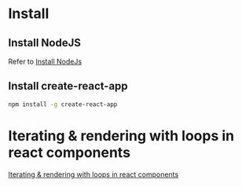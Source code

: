 <!-- TITLE: Reactjs -->

# Install
## Install NodeJS

Refer to  [Install NodeJs](/javascript/nodejs#install) 

## Install create-react-app
```sh
npm install -g create-react-app
```
# Iterating & rendering with loops in react components 
[Iterating & rendering with loops in react components](reactjs/iterating-rendering-with-loops-in-react-components)
